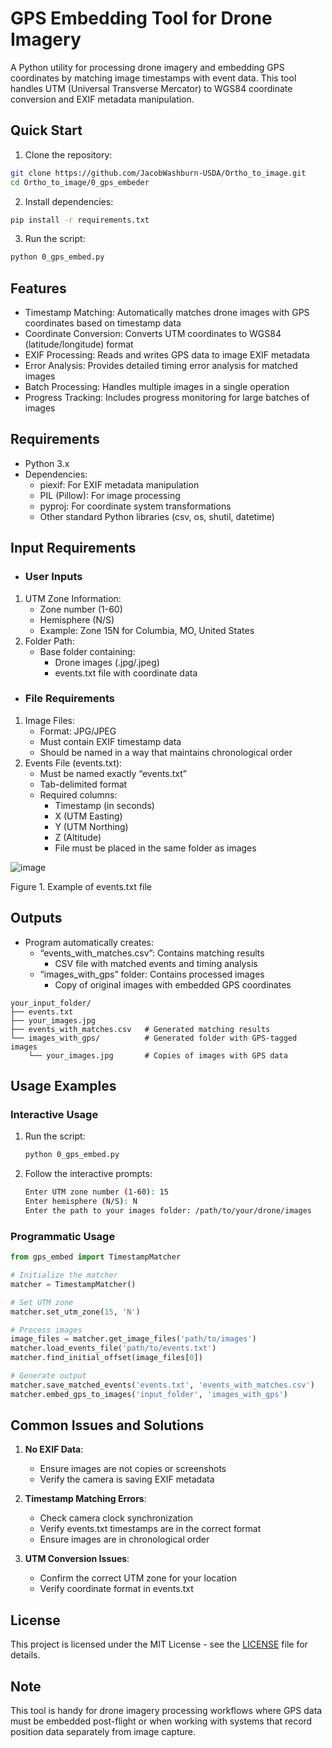 # **GPS Embedding Tool for Drone Imagery**

A Python utility for processing drone imagery and embedding GPS coordinates by matching image timestamps with event data. This tool handles UTM (Universal Transverse Mercator) to WGS84 coordinate conversion and EXIF metadata manipulation.

## Quick Start

1. Clone the repository:
```bash
git clone https://github.com/JacobWashburn-USDA/Ortho_to_image.git
cd Ortho_to_image/0_gps_embeder
```

2. Install dependencies:
```bash
pip install -r requirements.txt
```

3. Run the script:
```bash
python 0_gps_embed.py
```

## **Features**

- Timestamp Matching: Automatically matches drone images with GPS coordinates based on timestamp data
- Coordinate Conversion: Converts UTM coordinates to WGS84 (latitude/longitude) format
- EXIF Processing: Reads and writes GPS data to image EXIF metadata
- Error Analysis: Provides detailed timing error analysis for matched images
- Batch Processing: Handles multiple images in a single operation
- Progress Tracking: Includes progress monitoring for large batches of images

## **Requirements**

- Python 3.x
- Dependencies:
  - piexif: For EXIF metadata manipulation
  - PIL (Pillow): For image processing
  - pyproj: For coordinate system transformations
  - Other standard Python libraries (csv, os, shutil, datetime)

## **Input Requirements**

- ### **User Inputs**
1. UTM Zone Information:
    - Zone number (1-60)
    - Hemisphere (N/S)
    - Example: Zone 15N for Columbia, MO, United States
2. Folder Path:
    - Base folder containing:
      - Drone images (.jpg/.jpeg)
      - events.txt file with coordinate data
- ### **File Requirements**
1. Image Files:
    - Format: JPG/JPEG
    - Must contain EXIF timestamp data
    - Should be named in a way that maintains chronological order
2. Events File (events.txt):
    - Must be named exactly “events.txt”
    - Tab-delimited format
    - Required columns:
      - Timestamp (in seconds)
      - X (UTM Easting)
      - Y (UTM Northing)
      - Z (Altitude)
      - File must be placed in the same folder as images
     
![image](https://github.com/JacobWashburn-USDA/Ortho_to_image/blob/main/0_gps_embeder/images/img_events_txt.png?raw=true)

Figure 1. Example of events.txt file
      
## **Outputs**

- Program automatically creates:
  - “events_with_matches.csv”: Contains matching results
    - CSV file with matched events and timing analysis
  - “images_with_gps” folder: Contains processed images
    - Copy of original images with embedded GPS coordinates
```
your_input_folder/
├── events.txt
├── your_images.jpg
├── events_with_matches.csv   # Generated matching results
└── images_with_gps/          # Generated folder with GPS-tagged images
    └── your_images.jpg       # Copies of images with GPS data
```

## Usage Examples

### Interactive Usage

1. Run the script:
   ```bash
   python 0_gps_embed.py
   ```

2. Follow the interactive prompts:
   ```bash
   Enter UTM zone number (1-60): 15
   Enter hemisphere (N/S): N
   Enter the path to your images folder: /path/to/your/drone/images
   ```

### Programmatic Usage

```python
from gps_embed import TimestampMatcher

# Initialize the matcher
matcher = TimestampMatcher()

# Set UTM zone
matcher.set_utm_zone(15, 'N')

# Process images
image_files = matcher.get_image_files('path/to/images')
matcher.load_events_file('path/to/events.txt')
matcher.find_initial_offset(image_files[0])

# Generate output
matcher.save_matched_events('events.txt', 'events_with_matches.csv')
matcher.embed_gps_to_images('input_folder', 'images_with_gps')
```

## Common Issues and Solutions

1. **No EXIF Data**:
   - Ensure images are not copies or screenshots
   - Verify the camera is saving EXIF metadata

2. **Timestamp Matching Errors**:
   - Check camera clock synchronization
   - Verify events.txt timestamps are in the correct format
   - Ensure images are in chronological order

3. **UTM Conversion Issues**:
   - Confirm the correct UTM zone for your location
   - Verify coordinate format in events.txt
     
## License

This project is licensed under the MIT License - see the [LICENSE](LICENSE) file for details.
     
## **Note**

This tool is handy for drone imagery processing workflows where GPS data must be embedded post-flight or when working with systems that record position data separately from image capture.
